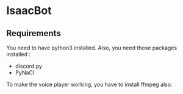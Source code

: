 # IsaacBot

## Requirements

You need to have python3 installed. Also, you need those packages installed :
  - discord.py
  - PyNaCl
  
To make the voice player working, you have to install ffmpeg also.

